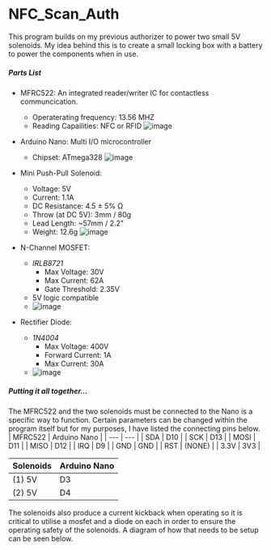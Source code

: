 # NFC_Scan_Auth
This program builds on my previous authorizer to power two small 5V solenoids. My idea behind this is to create a small locking box with a battery to power the components when in use.
##### Parts List
- MFRC522: An integrated reader/writer IC for contactless communcication.
  - Operaterating frequency: 13.56 MHZ
  - Reading Capailities: NFC or RFID
![image](https://user-images.githubusercontent.com/57117759/113363113-04935b00-931e-11eb-8209-d7345604023a.png)

- Arduino Nano: Multi I/O microcontroller
  - Chipset: ATmega328
![image](https://user-images.githubusercontent.com/57117759/113363200-43c1ac00-931e-11eb-98c0-326f7fe39d33.png)

- Mini Push-Pull Solenoid:
  - Voltage: 5V
  - Current: 1.1A
  - DC Resistance: 4.5 ± 5% Ω
  - Throw (at DC 5V): 3mm / 80g
  - Lead Length: ~57mm / 2.2"
  - Weight: 12.6g
![image](https://user-images.githubusercontent.com/57117759/113364221-f266ec00-9320-11eb-8548-b1edb1c70be1.png)

- N-Channel MOSFET:
  - *IRLB8721*
    - Max Voltage: 30V
    - Max Current: 62A
    - Gate Threshold: 2.35V
  - 5V logic compatible
  - ![image](https://user-images.githubusercontent.com/57117759/113364799-6ce43b80-9322-11eb-811e-701f3ec89640.png)

- Rectifier Diode:
  - *1N4004*
    - Max Voltage: 400V
    - Forward Current: 1A
    - Max Current: 30A
  - ![image](https://user-images.githubusercontent.com/57117759/113364974-e419cf80-9322-11eb-94e2-5bcb42ddb802.png)


##### Putting it all together...
The MFRC522 and the two solenoids must be connected to the Nano is a specific way to function. Certain parameters can be changed within the program itself but for my purposes, I have listed the connecting pins below.
| MFRC522 | Arduino Nano |
| --- | --- |
| SDA | D10 |
| SCK | D13 |
| MOSI | D11 |
| MISO | D12 |
| IRQ | D9 |
| GND | GND |
| RST | (NONE) |
| 3.3V | 3V3 |

| Solenoids | Arduino Nano |
| --- | --- |
| (1) 5V | D3 |
| (2) 5V | D4 |

The solenoids also produce a current kickback when operating so it is critical to utilise a mosfet and a diode on each in order to ensure the operating safety of the solenoids. A diagram of how that needs to be setup can be seen below.
